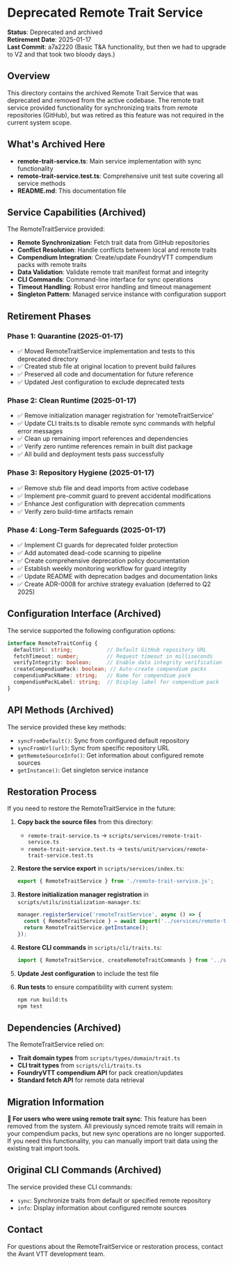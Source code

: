 # Deprecated Remote Trait Service

**Status**: Deprecated and archived  
**Retirement Date**: 2025-01-17  
**Last Commit**: a7a2220 (Basic T&A functionality, but then we had to upgrade to V2 and that took two bloody days.)

## Overview

This directory contains the archived Remote Trait Service that was deprecated and removed from the active codebase. The remote trait service provided functionality for synchronizing traits from remote repositories (GitHub), but was retired as this feature was not required in the current system scope.

## What's Archived Here

- **remote-trait-service.ts**: Main service implementation with sync functionality
- **remote-trait-service.test.ts**: Comprehensive unit test suite covering all service methods
- **README.md**: This documentation file

## Service Capabilities (Archived)

The RemoteTraitService provided:

- **Remote Synchronization**: Fetch trait data from GitHub repositories
- **Conflict Resolution**: Handle conflicts between local and remote traits
- **Compendium Integration**: Create/update FoundryVTT compendium packs with remote traits
- **Data Validation**: Validate remote trait manifest format and integrity
- **CLI Commands**: Command-line interface for sync operations
- **Timeout Handling**: Robust error handling and timeout management
- **Singleton Pattern**: Managed service instance with configuration support

## Retirement Phases

### Phase 1: Quarantine (2025-01-17)
- ✅ Moved RemoteTraitService implementation and tests to this deprecated directory
- ✅ Created stub file at original location to prevent build failures
- ✅ Preserved all code and documentation for future reference
- ✅ Updated Jest configuration to exclude deprecated tests

### Phase 2: Clean Runtime (2025-01-17)
- ✅ Remove initialization manager registration for 'remoteTraitService'
- ✅ Update CLI traits.ts to disable remote sync commands with helpful error messages
- ✅ Clean up remaining import references and dependencies
- ✅ Verify zero runtime references remain in built dist package
- ✅ All build and deployment tests pass successfully

### Phase 3: Repository Hygiene (2025-01-17) 
- ✅ Remove stub file and dead imports from active codebase
- ✅ Implement pre-commit guard to prevent accidental modifications  
- ✅ Enhance Jest configuration with deprecation comments
- ✅ Verify zero build-time artifacts remain

### Phase 4: Long-Term Safeguards (2025-01-17)
- ✅ Implement CI guards for deprecated folder protection
- ✅ Add automated dead-code scanning to pipeline
- ✅ Create comprehensive deprecation policy documentation
- ✅ Establish weekly monitoring workflow for guard integrity
- ✅ Update README with deprecation badges and documentation links
- ✅ Create ADR-0008 for archive strategy evaluation (deferred to Q2 2025)

## Configuration Interface (Archived)

The service supported the following configuration options:

```typescript
interface RemoteTraitConfig {
  defaultUrl: string;           // Default GitHub repository URL
  fetchTimeout: number;         // Request timeout in milliseconds
  verifyIntegrity: boolean;     // Enable data integrity verification
  createCompendiumPack: boolean; // Auto-create compendium packs
  compendiumPackName: string;   // Name for compendium pack
  compendiumPackLabel: string;  // Display label for compendium pack
}
```

## API Methods (Archived)

The service provided these key methods:

- `syncFromDefault()`: Sync from configured default repository
- `syncFromUrl(url)`: Sync from specific repository URL
- `getRemoteSourceInfo()`: Get information about configured remote sources
- `getInstance()`: Get singleton service instance

## Restoration Process

If you need to restore the RemoteTraitService in the future:

1. **Copy back the source files** from this directory:
   - `remote-trait-service.ts` → `scripts/services/remote-trait-service.ts`
   - `remote-trait-service.test.ts` → `tests/unit/services/remote-trait-service.test.ts`

2. **Restore the service export** in `scripts/services/index.ts`:
   ```typescript
   export { RemoteTraitService } from './remote-trait-service.js';
   ```

3. **Restore initialization manager registration** in `scripts/utils/initialization-manager.ts`:
   ```typescript
   manager.registerService('remoteTraitService', async () => {
     const { RemoteTraitService } = await import('../services/remote-trait-service.ts');
     return RemoteTraitService.getInstance();
   });
   ```

4. **Restore CLI commands** in `scripts/cli/traits.ts`:
   ```typescript
   import { RemoteTraitService, createRemoteTraitCommands } from '../services/remote-trait-service.ts';
   ```

5. **Update Jest configuration** to include the test file

6. **Run tests** to ensure compatibility with current system:
   ```bash
   npm run build:ts
   npm test
   ```

## Dependencies (Archived)

The RemoteTraitService relied on:

- **Trait domain types** from `scripts/types/domain/trait.ts`
- **CLI trait types** from `scripts/cli/traits.ts`
- **FoundryVTT compendium API** for pack creation/updates
- **Standard fetch API** for remote data retrieval

## Migration Information

**📖 For users who were using remote trait sync**: This feature has been removed from the system. All previously synced remote traits will remain in your compendium packs, but new sync operations are no longer supported. If you need this functionality, you can manually import trait data using the existing trait import tools.

## Original CLI Commands (Archived)

The service provided these CLI commands:

- `sync`: Synchronize traits from default or specified remote repository
- `info`: Display information about configured remote sources

## Contact

For questions about the RemoteTraitService or restoration process, contact the Avant VTT development team. 